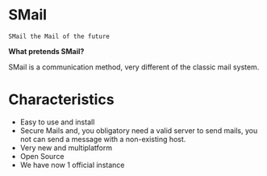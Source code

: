 # SMail

`SMail the Mail of the future`

**What pretends SMail?**

SMail is a communication method, very different of the classic mail system. 

# Characteristics

- Easy to use and install
- Secure Mails and, you obligatory need a valid server to send mails, you not can send a message with a non-existing host.
- Very new and multiplatform
- Open Source
- We have now 1 official instance

